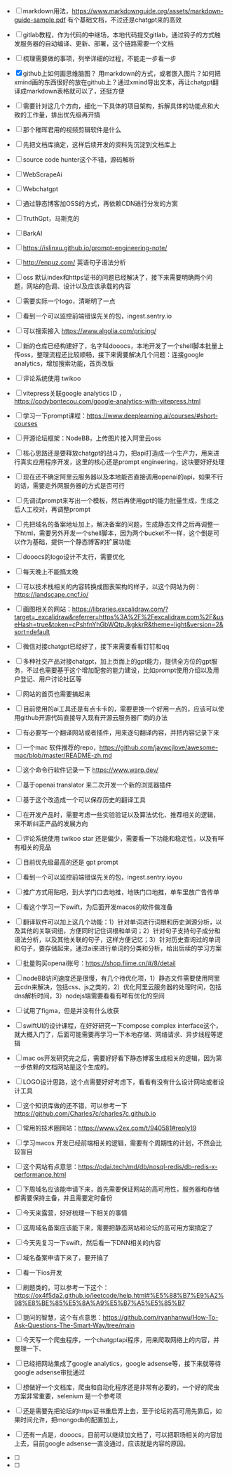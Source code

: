 
- [ ] markdown用法，https://www.markdownguide.org/assets/markdown-guide-sample.pdf 有个基础文档，不过还是chatgpt来的高效
- [ ] gitlab教程，作为代码的中继场，本地代码提交gitlab，通过钩子的方式触发服务器的自动编译、更新、部署，这个链路需要一个文档
- [ ] 梳理需要做的事项，列举详细的过程，不能走一步看一步
- [x] github上如何画思维脑图？ 用markdown的方式，或者嵌入图片？如何把xmind画的东西很好的放在github上？通过xmind导出文本，再让chatgpt翻译成markdown表格就可以了，还挺方便
- [ ] 需要针对这几个方向，细化一下具体的项目架构，拆解具体的功能点和大致的工作量，排出优先级再开搞
- [ ] 那个稚晖君用的视频剪辑软件是什么
- [ ] 先把文档库搞定，这样后续开发的资料先沉淀到文档库上
- [ ] source code hunter这个不错，源码解析
- [ ] WebScrapeAi
- [ ] Webchatgpt
- [ ] 通过静态博客加OSS的方式，再依赖CDN进行分发的方案
- [ ] TruthGpt，马斯克的
- [ ] BarkAI
- [ ] https://islinxu.github.io/prompt-engineering-note/
- [ ] http://enpuz.com/ 英语句子语法分析
- [ ] oss 默认index和https证书的问题已经解决了，接下来需要明确两个问题，网站的色调、设计以及应该承载的内容
- [ ] 需要实际一个logo，清晰明了一点
- [ ] 看到一个可以监控前端错误先关的包，ingest.sentry.io
- [ ] 可以搜索接入 https://www.algolia.com/pricing/
- [ ] 新的仓库已经构建好了，名字叫dooocs，本地开发了一个shell脚本批量上传oss，整理流程还比较顺畅，接下来需要解决几个问题：连接google analytics，增加搜索功能，首页改版
- [ ] 评论系统使用 twikoo
- [ ] vitepress关联google analytics ID ，https://codybontecou.com/google-analytics-with-vitepress.html
- [ ] 学习一下prompt课程：https://www.deeplearning.ai/courses/#short-courses
- [ ] 开源论坛框架：NodeBB，上传图片接入阿里云oss
- [ ] 核心思路还是要释放chatgpt的战斗力，把api打造成一个生产力，用来进行真实应用程序开发，这里的核心还是prompt engineering，这块要好好处理
- [ ] 现在还不确定阿里云服务器以及本地能否直接调用openai的api，如果不行的话，需要走外网服务器的方式是否可行
- [ ] 先调试prompt来写出一个模板，然后再使用gpt的能力批量生成，生成之后人工校对，再调整prompt
- [ ] 先把域名的备案地址加上，解决备案的问题，生成静态文件之后再调整一下html，需要另外开发一个shell脚本，因为两个bucket不一样，这个倒是可以作为基础，提供一个静态博客的扩展功能
- [ ] dooocs的logo设计不太行，需要优化
- [ ] 每天晚上不能搞太晚
- [ ] 可以技术栈相关的内容转换成图表架构的样子，以这个网站为例：https://landscape.cncf.io/
- [ ] 画图相关的网站：https://libraries.excalidraw.com/?target=_excalidraw&referrer=https%3A%2F%2Fexcalidraw.com%2F&useHash=true&token=cPshfnYhGbWQtpJkgkkrR&theme=light&version=2&sort=default
- [ ] 微信对接chatgpt已经好了，接下来需要看看钉钉和qq
- [ ] 多种社交产品对接chatgpt，加上页面上的gpt能力，提供全方位的gpt服务，不过也需要基于这个增加配套的能力建设，比如prompt使用介绍以及用户登记、用户讨论社区等
- [ ] 网站的首页也需要搞起来
- [ ] 目前使用的ai工具还是有点卡卡的，需要更换一个好用一点的，应该可以使用github开源代码直接导入现有开源云服务器厂商的办法
- [ ] 有必要写一个翻译网站或者插件，用来逐句翻译内容，并把内容记录下来
- [ ] 一个mac 软件推荐的repo，https://github.com/jaywcjlove/awesome-mac/blob/master/README-zh.md
- [ ] 这个命令行软件记录一下 https://www.warp.dev/
- [ ] 基于openai translator 来二次开发一个新的浏览器插件
- [ ] 基于这个改造成一个可以保存历史的翻译工具
- [ ] 在开发产品时，需要考虑一些实验验证以及算法优化、推荐相关的逻辑，来不断纠正产品的发展方向
- [ ] 评论系统使用 twikoo star 还是偏少，需要看一下功能和稳定性，以及有咩有相关的竞品
- [ ] 目前优先级最高的还是 gpt prompt

- [ ] 看到一个可以监控前端错误先关的包，ingest.sentry.ioyou
- [ ] 推广方式用贴吧，到大学门口去地推，地铁门口地推，单车里放广告传单
- [ ] 看这个学习一下swift，为后面开发macos的软件做准备
- [ ] 翻译软件可以加上这几个功能：1）针对单词进行词根和历史渊源分析，以及其他的关联词组，方便同时记住词根和单词；2）针对句子支持句子成分和语法分析，以及其他关联的句子，这样方便记忆；3）针对历史查询过的单词和句子，要存储起来，通过ai来进行单词的分类和分析，给出后续的学习方案
- [ ] 批量购买openai账号：https://shop.fiime.cn/#/8/detail
- [ ] nodeBB访问速度还是很慢，有几个待优化项，1）静态文件需要使用阿里云cdn来解决，包括css、js之类的，2）优化阿里云服务器的处理时间，包括dns解析时间，3）nodejs端需要看看有咩有优化的空间
- [ ] 试用了figma，但是并没有什么收获
- [ ] swiftUI的设计课程，在好好研究一下compose complex interface这个，就大概入门了，后面可能需要再学习一下本地存储、网络请求、异步线程等逻辑
- [ ] mac os开发研究完之后，需要好好看下静态博客生成相关的逻辑，因为第一步依赖的文档网站是这个生成的。
- [ ] LOGO设计思路，这个点需要好好考虑下，看看有没有什么设计网站或者设计工具
- [ ] 这个知识库做的还不错，可以参考一下 https://github.com/Charles7c/charles7c.github.io
- [ ] 常用的技术圈网站：https://www.v2ex.com/t/940581#reply19
- [ ] 学习macos 开发已经前端相关的逻辑，需要有个周期性的计划，不然会比较盲目
- [ ] 这个网站有点意思：https://pdai.tech/md/db/nosql-redis/db-redis-x-performance.html
- [ ] 下周域名应该能申请下来，首先需要保证网站的高可用性，服务器和存储都需要保持主备，并且需要定时备份
- [ ] 今天来露营，好好梳理一下相关的事情
- [ ] 这周域名备案应该能下来，需要把静态网站和论坛的高可用方案搞定了
- [ ] 今天先复习一下swift，然后看一下DNN相关的内容
- [ ] 域名备案申请下来了，要开搞了
- [ ] 看一下ios开发
- [ ] 刷题类的，可以参考一下这个： https://ox4f5da2.github.io/leetcode/help.html#%E5%88%B7%E9%A2%98%E8%BE%85%E5%8A%A9%E5%B7%A5%E5%85%B7
- [ ] 提问的智慧，这个有点意思：https://github.com/ryanhanwu/How-To-Ask-Questions-The-Smart-Way/tree/main
- [ ] 今天写一个爬虫程序，一个chatgptapi程序，用来爬取网络上的内容，并整理一下、
- [ ] 已经把网站集成了google analytics，google adsense等，接下来就等待google adsense审批通过
- [ ] 想做好一个文档库，爬虫和自动化程序还是非常有必要的，一个好的爬虫方案非常重要，selenium 是一个参考项
- [ ] 还是需要先把论坛的https证书重启弄上去，至于论坛的高可用先靠后，如果时间允许，把mongodb的配置加上，
- [ ] 还有一点是，dooocs，目前可以继续加文档了，可以把职场相关的内容加上去，目前google adsense一直没通过，应该就是内容的原因。
- [ ] 
- [ ] 
